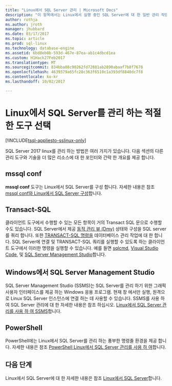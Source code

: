 ```yaml
---
title: "Linux에서 SQL Server 관리 | Microsoft Docs"
description: "이 항목에서는 Linux에서 실행 중인 SQL Server에 대 한 일반 관리 작업 및 도구에 대 한 링크."
author: rothja
ms.author: jroth
manager: jhubbard
ms.date: 03/17/2017
ms.topic: article
ms.prod: sql-linux
ms.technology: database-engine
ms.assetid: 6bd8eb0b-593d-467e-87ea-ab1c4dbcd1ea
ms.custom: H1Hack27Feb2017
ms.translationtype: MT
ms.sourcegitcommit: 834bba08c90262fd72881ab2890abaaf7b8f7678
ms.openlocfilehash: 4639379a65fc28c363f6510c1a393df8840dc7f8
ms.contentlocale: ko-kr
ms.lasthandoff: 10/02/2017

---
```

# <a name="choose-the-right-tool-to-manage-sql-server-on-linux"></a>Linux에서 SQL Server를 관리 하는 적절 한 도구 선택

[!INCLUDE[tsql-appliesto-sslinux-only](../includes/tsql-appliesto-sslinux-only.md)]

SQL Server 2017 linux를 관리 하는 방법은 여러 가지가 있습니다. 다음 섹션의 다른 관리 도구와 기술을 더 많은 리소스에 대 한 포인터와 간략 한 개요를 제공 합니다.

## <a name="mssql-conf"></a>mssql conf 
**mssql conf** 도구는 Linux에서 SQL Server를 구성 합니다. 자세한 내용은 참조 [mssql conf와 Linux에서 SQL Server 구성](sql-server-linux-configure-mssql-conf.md)합니다.

## <a name="transact-sql"></a>Transact-SQL

클라이언트 도구에서 수행할 수 있는 모든 항목이 거의 Transact SQL 문으로 수행할 수도 있습니다. SQL Server에서 제공 [동적 관리 뷰 (Dmv)](../relational-databases/system-dynamic-management-views/system-dynamic-management-views.md) 상태와 구성을 SQL server를 쿼리 합니다. 또한 [TRANSACT-SQL 명령을](https://msdn.microsoft.com/library/bb510741.aspx) 데이터베이스 관리 작업에 대 한 합니다. SQL Server에 연결 및 TRANSACT-SQL 쿼리를 실행할 수 있도록 하는 클라이언트 도구에서 이러한 명령을 실행할 수 있습니다. 예를 들면 [sqlcmd](sql-server-linux-setup-tools.md), [Visual Studio Code](sql-server-linux-develop-use-vscode.md), 및 [SQL Server Management Studio](sql-server-linux-manage-ssms.md)합니다.

## <a name="sql-server-management-studio-on-windows"></a>Windows에서 SQL Server Management Studio

SQL Server Management Studio (SSMS)는 SQL Server를 관리 하기 위한 그래픽 사용자 인터페이스를 제공 하는 Windows 응용 프로그램. 현재 창 에서만 실행, 원격으로 Linux SQL Server 인스턴스에 연결 하는 데 사용할 수 있습니다. SSMS를 사용 하 여 SQL Server 관리에 대 한 자세한 내용은 참조 하십시오. [Linux에서 SQL Server 관리를 사용 하 여 SSMS](sql-server-linux-manage-ssms.md)합니다.

## <a name="powershell"></a>PowerShell

PowerShell에는 Linux에서 SQL Server를 관리 하는 풍부한 명령줄 환경을 제공 합니다. 자세한 내용은 참조 [PowerShell Linux에서 SQL Server 관리를 사용 하 여](sql-server-linux-manage-powershell.md)합니다.

## <a name="next-steps"></a>다음 단계

Linux에서 SQL Server에 대 한 자세한 내용은 참조 [Linux에서 SQL Server](sql-server-linux-overview.md)합니다.
